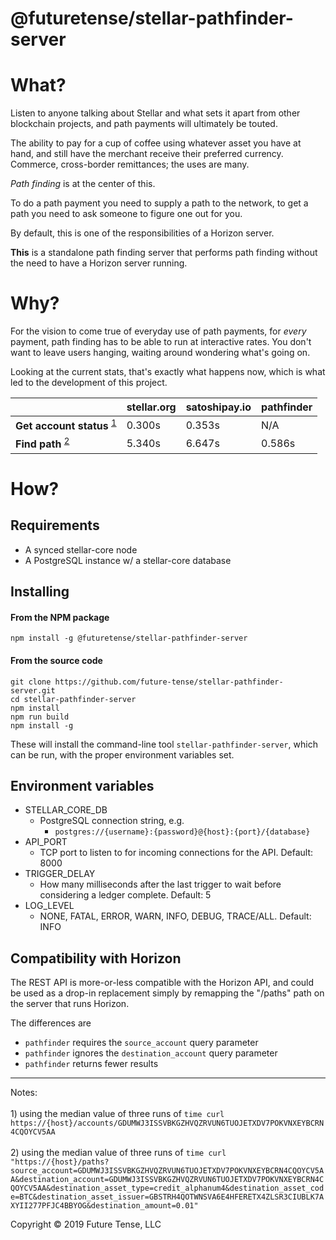 # @futuretense/stellar-pathfinder-server

# What?

Listen to anyone talking about Stellar and what sets it apart from other blockchain projects,
and path payments will ultimately be touted.

The ability to pay for a cup of coffee using whatever asset you have at hand, and still have the merchant receive their preferred currency. 
Commerce, cross-border remittances; the uses are many.

*Path finding* is at the center of this.

To do a path payment you need to supply a path to the network, to get a path you need to ask someone to figure one out for you.

By default, this is one of the responsibilities of a Horizon server.

**This** is a standalone path finding server that performs path finding without the need to have a Horizon server running.

# Why?

For the vision to come true of everyday use of path payments, for *every* payment, path finding has to be able to run at interactive rates.
You don't want to leave users hanging, waiting around wondering what's going on.

Looking at the current stats, that's exactly what happens now, which is what led to the development of this project.

|       | stellar.org |  satoshipay.io | pathfinder |
|-------|-------------|----------------|------------|
|**Get account status** <sup>[1](#note1)</sup>  |  0.300s     |     0.353s     |     N/A    |
|**Find path** <sup>[2](#note2)</sup>  |  5.340s     |     6.647s     |    0.586s  |


# How?

## Requirements

* A synced stellar-core node
* A PostgreSQL instance w/ a stellar-core database

## Installing

#### From the NPM package

```
npm install -g @futuretense/stellar-pathfinder-server
```

#### From the source code

```
git clone https://github.com/future-tense/stellar-pathfinder-server.git
cd stellar-pathfinder-server
npm install
npm run build
npm install -g
```

These will install the command-line tool `stellar-pathfinder-server`, which can be run, with the proper environment variables set.

## Environment variables

* STELLAR_CORE_DB
    - PostgreSQL connection string, e.g.
        * `postgres://{username}:{password}@{host}:{port}/{database}`
* API_PORT
    - TCP port to listen to for incoming connections for the API. Default: 8000
* TRIGGER_DELAY
    - How many milliseconds after the last trigger to wait before considering a ledger complete. Default: 5
* LOG_LEVEL
    - NONE, FATAL, ERROR, WARN, INFO, DEBUG, TRACE/ALL. Default: INFO

## Compatibility with Horizon

The REST API is more-or-less compatible with the Horizon API, and could be used as a drop-in replacement simply by remapping the "/paths" path on the server that runs Horizon.

The differences are

* `pathfinder` requires the `source_account` query parameter
* `pathfinder` ignores the `destination_account` query parameter
* `pathfinder` returns fewer results


---

Notes:<br>
<br><a name="note1"> 1) using the median value of three runs of `time curl https://{host}/accounts/GDUMWJ3ISSVBKGZHVQZRVUN6TUOJETXDV7POKVNXEYBCRN4CQOYCV5AA`</a><br>
<br><a name="note2"> 2) using the median value of three runs of `time curl "https://{host}/paths?source_account=GDUMWJ3ISSVBKGZHVQZRVUN6TUOJETXDV7POKVNXEYBCRN4CQOYCV5AA&destination_account=GDUMWJ3ISSVBKGZHVQZRVUN6TUOJETXDV7POKVNXEYBCRN4CQOYCV5AA&destination_asset_type=credit_alphanum4&destination_asset_code=BTC&destination_asset_issuer=GBSTRH4QOTWNSVA6E4HFERETX4ZLSR3CIUBLK7AXYII277PFJC4BBYOG&destination_amount=0.01"`</a><br>

Copyright &copy; 2019 Future Tense, LLC
